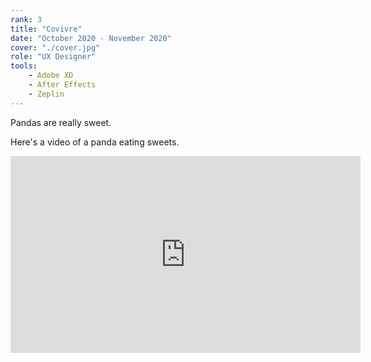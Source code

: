 ```yaml
---
rank: 3
title: "Covivre"
date: "October 2020 - November 2020"
cover: "./cover.jpg"
role: "UX Designer"
tools:
    - Adobe XD
    - After Effects
    - Zeplin
---
```


Pandas are really sweet.

Here's a video of a panda eating sweets.

<iframe width="560" height="315" src="https://www.youtube.com/embed/4n0xNbfJLR8" frameborder="0" allowfullscreen></iframe>
